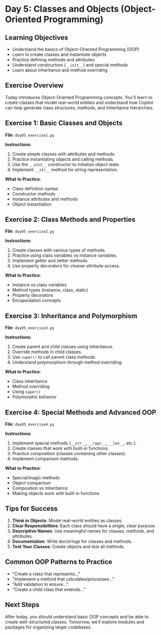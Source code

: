 # Day 5: Classes and Objects (Object-Oriented Programming)

## Learning Objectives
- Understand the basics of Object-Oriented Programming (OOP)
- Learn to create classes and instantiate objects
- Practice defining methods and attributes
- Understand constructors (`__init__`) and special methods
- Learn about inheritance and method overriding

## Exercise Overview
Today introduces Object-Oriented Programming concepts. You'll learn to create classes that model real-world entities and understand how Copilot can help generate class structures, methods, and inheritance hierarchies.

## Exercise 1: Basic Classes and Objects

**File**: `day05_exercise1.py`

**Instructions**:
1. Create simple classes with attributes and methods.
2. Practice instantiating objects and calling methods.
3. Use the `__init__` constructor to initialize object state.
4. Implement `__str__` method for string representation.

**What to Practice**:
- Class definition syntax
- Constructor methods
- Instance attributes and methods
- Object instantiation

## Exercise 2: Class Methods and Properties

**File**: `day05_exercise2.py`

**Instructions**:
1. Create classes with various types of methods.
2. Practice using class variables vs instance variables.
3. Implement getter and setter methods.
4. Use property decorators for cleaner attribute access.

**What to Practice**:
- Instance vs class variables
- Method types (instance, class, static)
- Property decorators
- Encapsulation concepts

## Exercise 3: Inheritance and Polymorphism

**File**: `day05_exercise3.py`

**Instructions**:
1. Create parent and child classes using inheritance.
2. Override methods in child classes.
3. Use `super()` to call parent class methods.
4. Understand polymorphism through method overriding.

**What to Practice**:
- Class inheritance
- Method overriding
- Using `super()`
- Polymorphic behavior

## Exercise 4: Special Methods and Advanced OOP

**File**: `day05_exercise4.py`

**Instructions**:
1. Implement special methods (`__str__`, `__repr__`, `__len__`, etc.).
2. Create classes that work with built-in functions.
3. Practice composition (classes containing other classes).
4. Implement comparison methods.

**What to Practice**:
- Special/magic methods
- Object comparison
- Composition vs inheritance
- Making objects work with built-in functions

## Tips for Success

1. **Think in Objects**: Model real-world entities as classes.
2. **Clear Responsibilities**: Each class should have a single, clear purpose.
3. **Descriptive Names**: Use meaningful names for classes, methods, and attributes.
4. **Documentation**: Write docstrings for classes and methods.
5. **Test Your Classes**: Create objects and test all methods.

## Common OOP Patterns to Practice

- "Create a class that represents..."
- "Implement a method that calculates/processes..."
- "Add validation to ensure..."
- "Create a child class that extends..."

## Next Steps

After today, you should understand basic OOP concepts and be able to create well-structured classes. Tomorrow, we'll explore modules and packages for organizing larger codebases.

